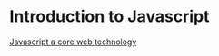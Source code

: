# Introduction to Javascript 

[Javascript a core web technology](https://www.codecademy.com/courses/introduction-to-javascript)

